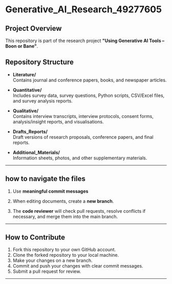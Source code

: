 # Generative_AI_Research_49277605
## Project Overview
This repository is part of the research project **"Using Generative AI Tools – Boon or Bane"**.  

## Repository Structure 

- **Literature/**  
  Contains journal and conference papers, books, and newspaper articles.    

- **Quantitative/**  
  Includes survey data, survey questions, Python scripts, CSV/Excel files, and survey analysis reports.  

- **Qualitative/**  
  Contains interview transcripts, interview protocols, consent forms, analysis/insight reports, and visualisations.  

- **Drafts_Reports/**  
  Draft versions of research proposals, conference papers, and final reports.  

- **Additional_Materials/**  
  Information sheets, photos, and other supplementary materials.  
---
## how to navigate the files
  1. Use **meaningful commit messages** 

  2. When editing documents, create a **new branch**. 

  3. The **code reviewer** will check pull requests, resolve conflicts if necessary, and merge     them into the main branch.   
---
## How to Contribute
  1. Fork this repository to your own GitHub account.  
  2. Clone the forked repository to your local machine.   
  3. Make your changes on a new branch.  
  4. Commit and push your changes with clear commit messages.  
  5. Submit a pull request for review.  
---

 
